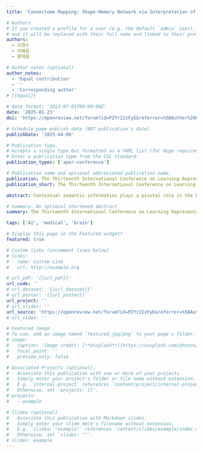 ```yaml
---
title: 'Connectome Mapping: Shape-Memory Network via Interpretation of Contextual Semantic Information'

# Authors
# If you created a profile for a user (e.g. the default `admin` user), write the username (folder name) here
# and it will be replaced with their full name and linked to their profile.
authors:
  - 이경수
  - 이해윤
  - 황재윤

# Author notes (optional)
author_notes:
  - 'Equal contribution'
  - ''
  - 'Corresponding author'
# {{equal}}

# date format: '2013-07-01T00:00:00Z'
date: '2025-01-23'
doi: 'https://openreview.net/forum?id=PZYr22zFyE&referrer=%5BAuthor%20Console%5D(%2Fgroup%3Fid%3DICLR.cc%2F2025%2FConference%2FAuthors%23your-submissions)'

# Schedule page publish date (NOT publication's date).
publishDate: '2025-04-00'

# Publication type.
# Accepts a single type but formatted as a YAML list (for Hugo requirements).
# Enter a publication type from the CSL standard.
publication_types: ['aper-conference']

# Publication name and optional abbreviated publication name.
publication: The Thirteenth International Conference on Learning Representations (ICLR2025)
publication_short: The Thirteenth International Conference on Learning Representations (ICLR2025)

abstract: Contextual semantic information plays a pivotal role in the brain's visual interpretation of the surrounding environment. When processing visual information, electrical signals within synapses facilitate the dynamic activation and deactivation of synaptic connections, guided by the contextual semantic information associated with different objects. In the realm of Artificial Intelligence (AI), neural networks have emerged as powerful tools to emulate complex signaling systems, enabling tasks such as classification and segmentation by understanding visual information. However, conventional neural networks have limitations in simulating the conditional activation and deactivation of synapses, collectively known as the connectome, a comprehensive map of neural connections in the brain. Additionally, the pixel-wise inference mechanism of conventional neural networks failed to account for the explicit utilization of contextual semantic information in the prediction process. To overcome these limitations, we developed a novel neural network, dubbed the Shape Memory Network (SMN), which excels in two key areas (1) faithfully emulating the intricate mechanism of the brain's connectome, and (2) explicitly incorporating contextual semantic information during the inference process. The SMN memorizes the structure suitable for contextual semantic information and leverages this structure at the inference phase. The structural transformation emulates the conditional activation and deactivation of synaptic connections within the connectome. Rigorous experimentation carried out across a range of semantic segmentation benchmarks demonstrated the outstanding performance of the SMN, highlighting its superiority and effectiveness. Furthermore, our pioneering network on connectome emulation reveals the immense potential of the SMN for next-generation neural networks.

# Summary. An optional shortened abstract.
summary: The Thirteenth International Conference on Learning Representations (ICLR2025)

tags: ['AI', 'medical', 'brain']

# Display this page in the Featured widget?
featured: true

# Custom links (uncomment lines below)
# links:
# - name: Custom Link
#   url: http://example.org

# url_pdf: '{{url_pdf}}'
url_code: ''
# url_dataset: '{{url_dataset}}'
# url_poster: '{{url_poster}}'
url_project: ''
# url_slides: ''
url_source: 'https://openreview.net/forum?id=PZYr22zFyE&referrer=%5BAuthor%20Console%5D(%2Fgroup%3Fid%3DICLR.cc%2F2025%2FConference%2FAuthors%23your-submissions)'
# url_video: ''

# Featured image
# To use, add an image named `featured.jpg/png` to your page's folder.
# image:
#   caption: 'Image credit: [**Unsplash**](https://unsplash.com/photos/pLCdAaMFLTE)'
#   focal_point: ''
#   preview_only: false

# Associated Projects (optional).
#   Associate this publication with one or more of your projects.
#   Simply enter your project's folder or file name without extension.
#   E.g. `internal-project` references `content/project/internal-project/index.md`.
#   Otherwise, set `projects: []`.
# projects:
#   - example

# Slides (optional).
#   Associate this publication with Markdown slides.
#   Simply enter your slide deck's filename without extension.
#   E.g. `slides: "example"` references `content/slides/example/index.md`.
#   Otherwise, set `slides: ""`.
# slides: example
---
```

